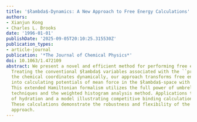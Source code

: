 ```yaml
---
title: '$łambda$-Dynamics: A New Approach to Free Energy Calculations'
authors:
- Xianjun Kong
- Charles L. Brooks
date: '1996-01-01'
publishDate: '2025-09-05T20:10:25.315530Z'
publication_types:
- article-journal
publication: '*The Journal of Chemical Physics*'
doi: 10.1063/1.472109
abstract: We present a novel and efficient method for performing free energy calculations.
  Treating the conventional $łambda$ variables associated with the ``progress'' in
  the chemical coordinates dynamically, our approach transforms free energy calculations
  into calculating potentials of mean force in the $łambda$-space with molecular dynamics.
  This extended Hamiltonian formalism utilizes the full power of umbrella sampling
  techniques and the weighted histogram analysis method. Applications to free energies
  of hydration and a model illustrating competitive binding calculations are presented.
  These calculations demonstrate the robustness and flexibility of the new $łambda$-dynamics
  approach.
---
```

